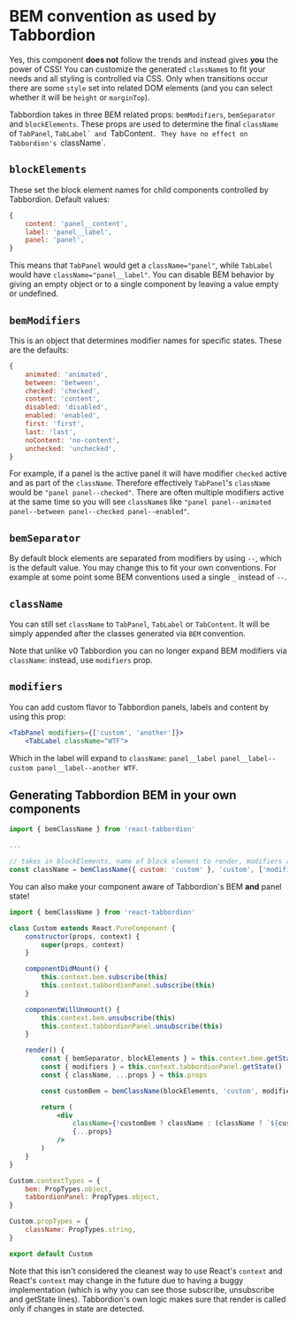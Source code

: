 # BEM convention as used by Tabbordion

Yes, this component **does not** follow the trends and instead gives **you** the power of CSS! You can customize the
generated `className`s to fit your needs and all styling is controlled via CSS. Only when transitions occur there are
some `style` set into related DOM elements (and you can select whether it will be `height` or `marginTop`).

Tabbordion takes in three BEM related props: `bemModifiers`, `bemSeparator` and `blockElements`. These props are used to
determine the final `className` of `TabPanel`, `TabLabel´ and `TabContent`. They have no effect on Tabbordion's
`className`.


## `blockElements`

These set the block element names for child components controlled by Tabbordion. Default values:

```js
{
    content: 'panel__content',
    label: 'panel__label',
    panel: 'panel',
}
```

This means that `TabPanel` would get a `className="panel"`, while `TabLabel` would have `className="panel__label"`. You
can disable BEM behavior by giving an empty object or to a single component by leaving a value empty or undefined.


## `bemModifiers`

This is an object that determines modifier names for specific states. These are the defaults:

```js
{
    animated: 'animated',
    between: 'between',
    checked: 'checked',
    content: 'content',
    disabled: 'disabled',
    enabled: 'enabled',
    first: 'first',
    last: 'last',
    noContent: 'no-content',
    unchecked: 'unchecked',
}
```

For example, if a panel is the active panel it will have modifier `checked` active and as part of the `className`.
Therefore effectively `TabPanel`'s `className` would be `"panel panel--checked"`. There are often multiple modifiers
active at the same time so you will see `className`s like
`"panel panel--animated panel--between panel--checked panel--enabled"`.


## `bemSeparator`

By default block elements are separated from modifiers by using `--`, which is the default value. You may change this to
fit your own conventions. For example at some point some BEM conventions used a single `_` instead of `--`.


## `className`

You can still set `className` to `TabPanel`, `TabLabel` or `TabContent`. It will be simply appended after the classes
generated via `BEM` convention.

Note that unlike v0 Tabbordion you can no longer expand BEM modifiers via `className`: instead, use `modifiers` prop.


## `modifiers`

You can add custom flavor to Tabbordion panels, labels and content by using this prop:

```jsx
<TabPanel modifiers={['custom', 'another']}>
    <TabLabel className="WTF">
```

Which in the label will expand to `className`: `panel__label panel__label--custom panel__label--another WTF`.


## Generating Tabbordion BEM in your own components

```js
import { bemClassName } from 'react-tabbordion'

...

// takes in blockElements, name of block element to render, modifiers and a separator
const className = bemClassName({ custom: 'custom' }, 'custom', ['modifier1', 'modifier2'], '--')
```

You can also make your component aware of Tabbordion's BEM **and** panel state!

```jsx
import { bemClassName } from 'react-tabbordion'

class Custom extends React.PureComponent {
    constructor(props, context) {
        super(props, context)
    }

    componentDidMount() {
        this.context.bem.subscribe(this)
        this.context.tabbordionPanel.subscribe(this)
    }

    componentWillUnmount() {
        this.context.bem.unsubscribe(this)
        this.context.tabbordionPanel.unsubscribe(this)
    }

    render() {
        const { bemSeparator, blockElements } = this.context.bem.getState()
        const { modifiers } = this.context.tabbordionPanel.getState()
        const { className, ...props } = this.props

        const customBem = bemClassName(blockElements, 'custom', modifiers, bemSeparator)

        return (
            <div
                className={!customBem ? className : (className ? `${customBem} ${className}` : customBem)}
                {...props}
            />
        )
    }
}

Custom.contextTypes = {
    bem: PropTypes.object,
    tabbordionPanel: PropTypes.object,
}

Custom.propTypes = {
    className: PropTypes.string,
}

export default Custom
```

Note that this isn't considered the cleanest way to use React's `context` and React's `context` may change in the future
due to having a buggy implementation (which is why you can see those subscribe, unsubscribe and getState lines).
Tabbordion's own logic makes sure that render is called only if changes in state are detected.
